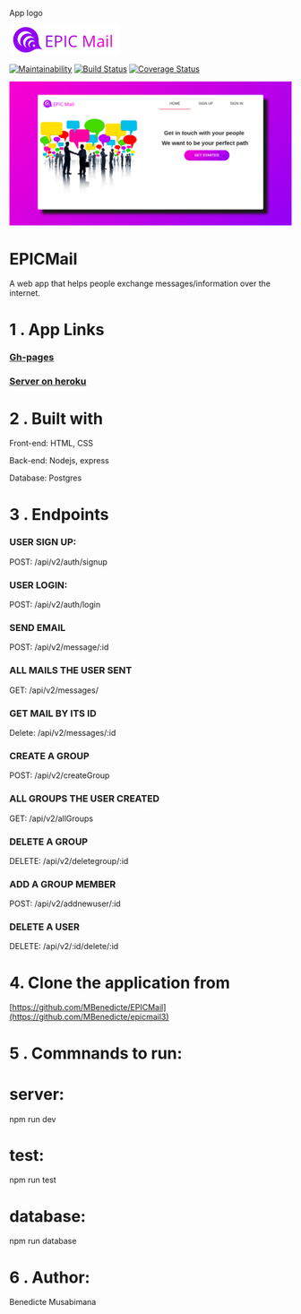 App logo

![EPIC MAIL](./images/logo&name1.png)

[![Maintainability](https://api.codeclimate.com/v1/badges/92ffb9070918248ca513/maintainability)](https://codeclimate.com/github/MBenedicte/EPICMail/maintainability)
[![Build Status](https://travis-ci.org/MBenedicte/epicmail3.svg?branch=develop)](https://travis-ci.org/MBenedicte/EPICMail)
[![Coverage Status](https://coveralls.io/repos/github/MBenedicte/EPICMail/badge.svg?branch=develop)](https://coveralls.io/github/MBenedicte/EPICMail?branch=develop)

![EPIC MAIL](./images/Epic_mail_landingp.png)

# EPICMail
A web app that helps people exchange messages/information over the internet.


# 1 . App Links

### [Gh-pages](https://mbenedicte.github.io/EPICMail/)

### [Server on heroku](https://epic-mail3.herokuapp.com/)


# 2 . Built with

Front-end: HTML, CSS

Back-end: Nodejs, express

Database: Postgres



# 3 . Endpoints

 ### USER SIGN UP: 

 POST: /api/v2/auth/signup 

 ### USER LOGIN:  
 
 POST: /api/v2/auth/login

 ### SEND EMAIL
 
POST: /api/v2/message/:id

### ALL MAILS THE USER SENT

GET: /api/v2/messages/

### GET MAIL BY ITS ID

Delete: /api/v2/messages/:id

### CREATE A GROUP

POST: /api/v2/createGroup

### ALL GROUPS THE USER CREATED

GET: /api/v2/allGroups

### DELETE A GROUP

DELETE: /api/v2/deletegroup/:id

### ADD A GROUP MEMBER

POST: /api/v2/addnewuser/:id

### DELETE A USER

DELETE: /api/v2/:id/delete/:id


# 4. Clone the application from

[https://github.com/MBenedicte/EPICMail](https://github.com/MBenedicte/epicmail3)


# 5 . Commnands to run:

# server:

npm run dev 

# test: 
npm run test

# database: 

npm run database

# 6 . Author:

Benedicte Musabimana
